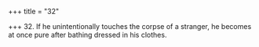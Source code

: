 +++
title = "32"

+++
32. If he unintentionally touches the corpse of a stranger, he becomes at once pure after bathing dressed in his clothes.
